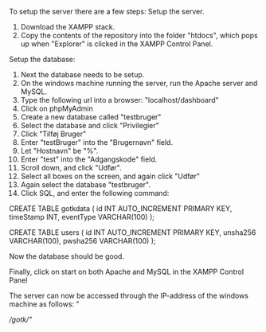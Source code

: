 To setup the server there are a few steps:
Setup the server.
1) Download the XAMPP stack.
2) Copy the contents of the repository into the folder "htdocs", which pops up when "Explorer" is clicked in the XAMPP Control Panel.

Setup the database:
1) Next the database needs to be setup.
2) On the windows machine running the server, run the Apache server and MySQL.
3) Type the following url into a browser: "localhost/dashboard"
4) Click on phpMyAdmin
5) Create a new database called "testbruger"
6) Select the database and click "Privilegier"
7) Click "Tilføj Bruger"
8) Enter "testBruger" into the "Brugernavn" field.
9) Let "Hostnavn" be "%".
10) Enter "test" into the "Adgangskode" field.
11) Scroll down, and click "Udfør".
12) Select all boxes on the screen, and again click "Udfør"
13) Again select the database "testbruger".
14) Click SQL, and enter the following command:

CREATE TABLE gotkdata (
	id INT AUTO_INCREMENT PRIMARY KEY,
    timeStamp INT,
    eventType VARCHAR(100)
);

CREATE TABLE users (
	id INT AUTO_INCREMENT PRIMARY KEY,
    unsha256 VARCHAR(100),
    pwsha256 VARCHAR(100)
);

Now the database should be good.

Finally, click on start on both Apache and MySQL in the XAMPP Control Panel

The server can now be accessed through the IP-address of the windows machine as follows: "<address>/gotk/"
